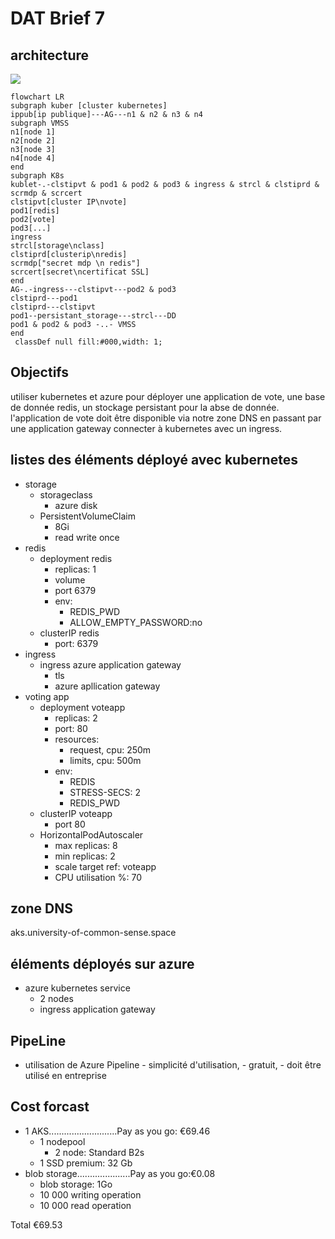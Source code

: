 # DAT Brief 7
## architecture

![](https://i.imgur.com/9rFM7io.png)

```mermaid
flowchart LR
subgraph kuber [cluster kubernetes]
ippub[ip publique]---AG---n1 & n2 & n3 & n4
subgraph VMSS
n1[node 1]
n2[node 2]
n3[node 3]
n4[node 4]
end
subgraph K8s
kublet-.-clstipvt & pod1 & pod2 & pod3 & ingress & strcl & clstiprd & scrmdp & scrcert
clstipvt[cluster IP\nvote]
pod1[redis]
pod2[vote]
pod3[...]
ingress
strcl[storage\nclass]
clstiprd[clusterip\nredis]
scrmdp["secret mdp \n redis"]
scrcert[secret\ncertificat SSL]
end
AG-.-ingress---clstipvt---pod2 & pod3
clstiprd---pod1
clstiprd---clstipvt
pod1--persistant_storage---strcl---DD
pod1 & pod2 & pod3 -..- VMSS
end
 classDef null fill:#000,width: 1;
```
## Objectifs
 utiliser kubernetes et azure pour déployer une application de vote, une base de donnée redis, un stockage persistant pour la abse de donnée. l'application de vote doit être disponible via notre zone DNS en passant par une application gateway connecter à kubernetes avec un ingress.
 
## listes des éléments déployé avec kubernetes


- storage
    - storageclass
        - azure disk
    - PersistentVolumeClaim
        - 8Gi
        - read write once
- redis
    - deployment redis
        - replicas: 1
        - volume
        - port 6379
        - env:
            - REDIS_PWD
            - ALLOW_EMPTY_PASSWORD:no
    - clusterIP redis
        - port: 6379
- ingress
    - ingress azure application gateway
        - tls
        - azure apllication gateway
- voting app
    - deployment voteapp
        - replicas: 2
        - port: 80
        - resources:
            - request, cpu: 250m
            - limits, cpu: 500m
        - env:
            - REDIS
            - STRESS-SECS: 2
            - REDIS_PWD
    - clusterIP voteapp
        - port 80
    - HorizontalPodAutoscaler
        - max replicas: 8
        - min replicas: 2
        - scale target ref: voteapp
        - CPU utilisation %: 70
## zone DNS
aks.university-of-common-sense.space

## éléments déployés sur azure

- azure kubernetes service
    - 2 nodes
    - ingress application gateway

## PipeLine
 - utilisation de Azure Pipeline
        - simplicité d'utilisation,
        - gratuit,
        - doit être utilisé en entreprise
 
 ## Cost forcast
  - 1 AKS...........................Pay as you go: €69.46
      - 1 nodepool
          - 2 node: Standard B2s
      - 1 SSD premium: 32 Gb
 - blob storage.....................Pay as you go:€0.08
     - blob storage: 1Go
     - 10 000 writing operation
     - 10 000 read operation
 
Total €69.53
    
